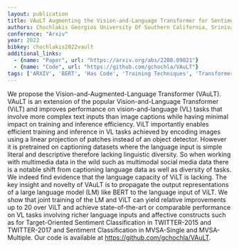 ```yaml
---
layout: publication
title: VAuLT Augmenting the Vision-and-Language Transformer for Sentiment Classification on Social Media
authors: Chochlakis Georgios University Of Southern California, Srinivasan Tejas University Of Southern California, Thomason Jesse University Of Southern California, Narayanan Shrikanth University Of Southern California
conference: "Arxiv"
year: 2022
bibkey: chochlakis2022vault
additional_links:
  - {name: "Paper", url: "https://arxiv.org/abs/2208.09021"}
  - {name: "Code", url: "https://github.com/gchochla/VAuLT"}
tags: ['ARXIV', 'BERT', 'Has Code', 'Training Techniques', 'Transformer']
---
```

We propose the Vision-and-Augmented-Language Transformer (VAuLT). VAuLT is an extension of the popular Vision-and-Language Transformer (ViLT) and improves performance on vision-and-language (VL) tasks that involve more complex text inputs than image captions while having minimal impact on training and inference efficiency. ViLT importantly enables efficient training and inference in VL tasks achieved by encoding images using a linear projection of patches instead of an object detector. However it is pretrained on captioning datasets where the language input is simple literal and descriptive therefore lacking linguistic diversity. So when working with multimedia data in the wild such as multimodal social media data there is a notable shift from captioning language data as well as diversity of tasks. We indeed find evidence that the language capacity of ViLT is lacking. The key insight and novelty of VAuLT is to propagate the output representations of a large language model (LM) like BERT to the language input of ViLT. We show that joint training of the LM and ViLT can yield relative improvements up to 20 over ViLT and achieve state-of-the-art or comparable performance on VL tasks involving richer language inputs and affective constructs such as for Target-Oriented Sentiment Classification in TWITTER-2015 and TWITTER-2017 and Sentiment Classification in MVSA-Single and MVSA-Multiple. Our code is available at https://github.com/gchochla/VAuLT.
